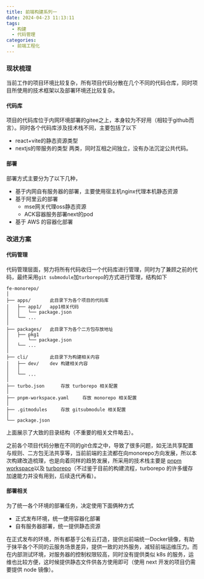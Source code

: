 ```yaml
---
title: 前端构建系列一
date: 2024-04-23 11:13:11
tags:
  - 构建
  - 代码管理
categories:
  - 前端工程化
---
```


### 现状梳理
当前工作的项目环境比较复杂，所有项目代码分散在几个不同的代码仓库，同时项目所使用的技术框架以及部署环境还比较复杂。
#### 代码库
项目的代码库位于内网环境部署的gitee之上，本身较为不好用（相较于github而言）。同时各个代码库涉及技术栈不同，主要包括了以下
- react+vite的静态资源类型
- nextjs的带服务的类型
  两类，同时互相之间独立，没有办法沉淀公共代码。
#### 部署
部署方式主要分为了以下几种，
- 基于内网自有服务器的部署，主要使用宿主机nginx代理本机静态资源
- 基于阿里云的部署
  - mse网关代理oss静态资源
  - ACK容器服务部署next的pod
- 基于 AWS 的容器化部署

### 改进方案
#### 代码管理
代码管理层面，努力将所有代码收归一个代码库进行管理，同时为了兼顾之前的代码，最终采用`git submodule`加`turborepo`的方式进行管理，结构如下

	fe-monorepo/
	│
	├── apps/		此目录下为各个项目的代码库
	│   ├── app1/	app1相关代码
	│	│	└── package.json
	│   └── ...
	│
	├── packages/	此目录下为各个二方包存放地址
	│   ├── pkg1
	│   	└── package.json
	│   └── ...
	│
	├── cli/		此目录下为构建相关内容
	│   ├── dev/	dev 构建相关内容
	│   │
	│   └── ...
	│
	├── turbo.json		存放 turborepo 相关配置
	│
	├── pnpm-workspace.yaml		存放 monorepo 相关配置
	│
	├── .gitmodules		存放 gitsubmodule 相关配置
	│
	└── package.json


上面展示了大致的目录结构（不重要的相关文件略去）。

之前各个项目代码分散在不同的git仓库之中，导致了很多问题，如无法共享配置与规则、二方包无法共享等，当前前端的主流都在向monorepo方向发展，所以本次构建改造梳理，也是向着同样的趋势发展，所采用的技术栈主要是 [pnpm workspace](https://pnpm.io/zh/workspaces)以及 [turborepo](https://turbo.build/repo/docs)（不过鉴于目前的构建流程，turborepo 的许多缓存加速能力并没有用到，后续迭代再看）。

#### 部署相关
为了统一各个环境的部署任务，决定使用下面俩种方式
- 正式发布环境，统一使用容器化部署
- 自有服务器部署，统一提供静态资源

在正式发布的环境，所有都基于公有云打造，提供出前端统一Docker镜像，有助于抹平各个不同的云服务场景差异，提供一致的对外服务，减轻前端运维压力。而在内部测试环境，对服务器的控制权限较高，同时没有提供类似 k8s 的服务，运维也比较方便，这时候提供静态文件供各方使用即可（使用 next 开发的项目仍需要提供 node 镜像）。
